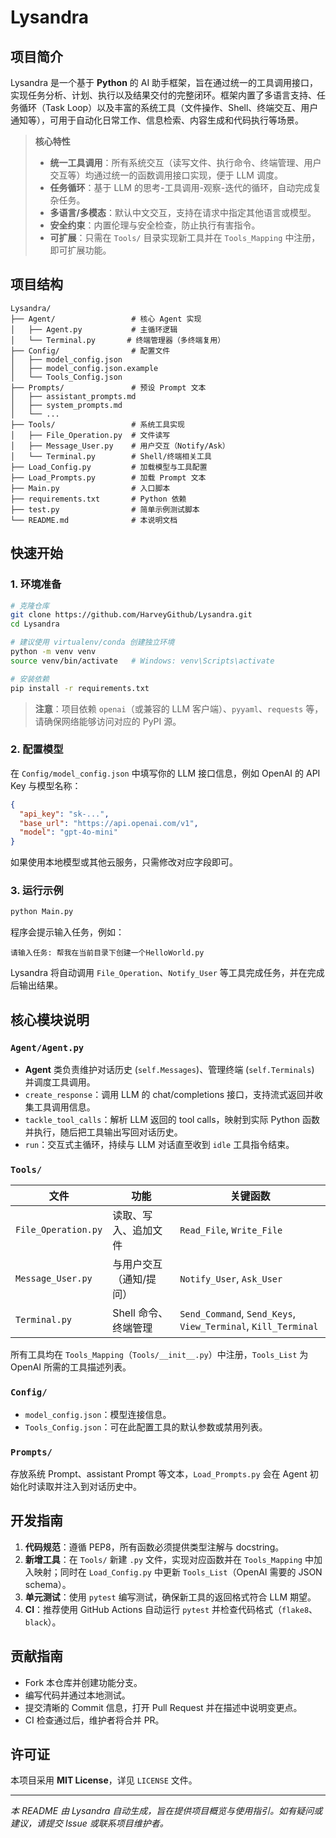 # Lysandra

## 项目简介

Lysandra 是一个基于 **Python** 的 AI 助手框架，旨在通过统一的工具调用接口，实现任务分析、计划、执行以及结果交付的完整闭环。框架内置了多语言支持、任务循环（Task Loop）以及丰富的系统工具（文件操作、Shell、终端交互、用户通知等），可用于自动化日常工作、信息检索、内容生成和代码执行等场景。

> **核心特性**
>
> - **统一工具调用**：所有系统交互（读写文件、执行命令、终端管理、用户交互等）均通过统一的函数调用接口实现，便于 LLM 调度。
> - **任务循环**：基于 LLM 的思考-工具调用-观察-迭代的循环，自动完成复杂任务。
> - **多语言/多模态**：默认中文交互，支持在请求中指定其他语言或模型。
> - **安全约束**：内置伦理与安全检查，防止执行有害指令。
> - **可扩展**：只需在 `Tools/` 目录实现新工具并在 `Tools_Mapping` 中注册，即可扩展功能。

## 项目结构

```
Lysandra/
├── Agent/                 # 核心 Agent 实现
│   ├── Agent.py           # 主循环逻辑
│   └── Terminal.py       # 终端管理器（多终端复用）
├── Config/                # 配置文件
│   ├── model_config.json
│   ├── model_config.json.example
│   └── Tools_Config.json
├── Prompts/               # 预设 Prompt 文本
│   ├── assistant_prompts.md
│   ├── system_prompts.md
│   └── ...
├── Tools/                 # 系统工具实现
│   ├── File_Operation.py  # 文件读写
│   ├── Message_User.py    # 用户交互（Notify/Ask）
│   └── Terminal.py        # Shell/终端相关工具
├── Load_Config.py         # 加载模型与工具配置
├── Load_Prompts.py        # 加载 Prompt 文本
├── Main.py                # 入口脚本
├── requirements.txt       # Python 依赖
├── test.py                # 简单示例测试脚本
└── README.md              # 本说明文档
```

## 快速开始

### 1. 环境准备

```bash
# 克隆仓库
git clone https://github.com/HarveyGithub/Lysandra.git
cd Lysandra

# 建议使用 virtualenv/conda 创建独立环境
python -m venv venv
source venv/bin/activate   # Windows: venv\Scripts\activate

# 安装依赖
pip install -r requirements.txt
```

> **注意**：项目依赖 `openai`（或兼容的 LLM 客户端）、`pyyaml`、`requests` 等，请确保网络能够访问对应的 PyPI 源。

### 2. 配置模型

在 `Config/model_config.json` 中填写你的 LLM 接口信息，例如 OpenAI 的 API Key 与模型名称：

```json
{
  "api_key": "sk-...",
  "base_url": "https://api.openai.com/v1",
  "model": "gpt-4o-mini"
}
```

如果使用本地模型或其他云服务，只需修改对应字段即可。

### 3. 运行示例

```bash
python Main.py
```

程序会提示输入任务，例如：

```
请输入任务: 帮我在当前目录下创建一个HelloWorld.py
```

Lysandra 将自动调用 `File_Operation`、`Notify_User` 等工具完成任务，并在完成后输出结果。

## 核心模块说明

### `Agent/Agent.py`
- **Agent** 类负责维护对话历史 (`self.Messages`)、管理终端 (`self.Terminals`) 并调度工具调用。
- `create_response`：调用 LLM 的 chat/completions 接口，支持流式返回并收集工具调用信息。
- `tackle_tool_calls`：解析 LLM 返回的 tool calls，映射到实际 Python 函数并执行，随后把工具输出写回对话历史。
- `run`：交互式主循环，持续与 LLM 对话直至收到 `idle` 工具指令结束。

### `Tools/`
| 文件 | 功能 | 关键函数 |
|------|------|----------|
| `File_Operation.py` | 读取、写入、追加文件 | `Read_File`, `Write_File` |
| `Message_User.py`   | 与用户交互（通知/提问） | `Notify_User`, `Ask_User` |
| `Terminal.py`       | Shell 命令、终端管理 | `Send_Command`, `Send_Keys`, `View_Terminal`, `Kill_Terminal` |

所有工具均在 `Tools_Mapping`（`Tools/__init__.py`）中注册，`Tools_List` 为 OpenAI 所需的工具描述列表。

### `Config/`
- `model_config.json`：模型连接信息。
- `Tools_Config.json`：可在此配置工具的默认参数或禁用列表。

### `Prompts/`
存放系统 Prompt、assistant Prompt 等文本，`Load_Prompts.py` 会在 Agent 初始化时读取并注入到对话历史中。

## 开发指南

1. **代码规范**：遵循 PEP8，所有函数必须提供类型注解与 docstring。
2. **新增工具**：在 `Tools/` 新建 `.py` 文件，实现对应函数并在 `Tools_Mapping` 中加入映射；同时在 `Load_Config.py` 中更新 `Tools_List`（OpenAI 需要的 JSON schema）。
3. **单元测试**：使用 `pytest` 编写测试，确保新工具的返回格式符合 LLM 期望。
4. **CI**：推荐使用 GitHub Actions 自动运行 `pytest` 并检查代码格式（`flake8`、`black`）。

## 贡献指南

- Fork 本仓库并创建功能分支。
- 编写代码并通过本地测试。
- 提交清晰的 Commit 信息，打开 Pull Request 并在描述中说明变更点。
- CI 检查通过后，维护者将合并 PR。

## 许可证

本项目采用 **MIT License**，详见 `LICENSE` 文件。

---

*本 README 由 Lysandra 自动生成，旨在提供项目概览与使用指引。如有疑问或建议，请提交 Issue 或联系项目维护者。*

